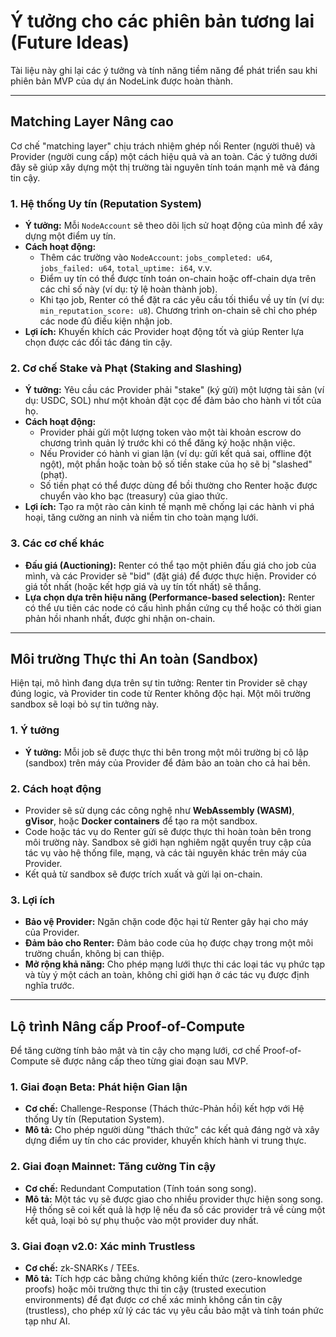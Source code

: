 # Ý tưởng cho các phiên bản tương lai (Future Ideas)

Tài liệu này ghi lại các ý tưởng và tính năng tiềm năng để phát triển sau khi phiên bản MVP của dự án NodeLink được hoàn thành.

---

## Matching Layer Nâng cao

Cơ chế "matching layer" chịu trách nhiệm ghép nối Renter (người thuê) và Provider (người cung cấp) một cách hiệu quả và an toàn. Các ý tưởng dưới đây sẽ giúp xây dựng một thị trường tài nguyên tính toán mạnh mẽ và đáng tin cậy.

### 1. Hệ thống Uy tín (Reputation System)

- **Ý tưởng:** Mỗi `NodeAccount` sẽ theo dõi lịch sử hoạt động của mình để xây dựng một điểm uy tín.
- **Cách hoạt động:**
    - Thêm các trường vào `NodeAccount`: `jobs_completed: u64`, `jobs_failed: u64`, `total_uptime: i64`, v.v.
    - Điểm uy tín có thể được tính toán on-chain hoặc off-chain dựa trên các chỉ số này (ví dụ: tỷ lệ hoàn thành job).
    - Khi tạo job, Renter có thể đặt ra các yêu cầu tối thiểu về uy tín (ví dụ: `min_reputation_score: u8`). Chương trình on-chain sẽ chỉ cho phép các node đủ điều kiện nhận job.
- **Lợi ích:** Khuyến khích các Provider hoạt động tốt và giúp Renter lựa chọn được các đối tác đáng tin cậy.

### 2. Cơ chế Stake và Phạt (Staking and Slashing)

- **Ý tưởng:** Yêu cầu các Provider phải "stake" (ký gửi) một lượng tài sản (ví dụ: USDC, SOL) như một khoản đặt cọc để đảm bảo cho hành vi tốt của họ.
- **Cách hoạt động:**
    - Provider phải gửi một lượng token vào một tài khoản escrow do chương trình quản lý trước khi có thể đăng ký hoặc nhận việc.
    - Nếu Provider có hành vi gian lận (ví dụ: gửi kết quả sai, offline đột ngột), một phần hoặc toàn bộ số tiền stake của họ sẽ bị "slashed" (phạt).
    - Số tiền phạt có thể được dùng để bồi thường cho Renter hoặc được chuyển vào kho bạc (treasury) của giao thức.
- **Lợi ích:** Tạo ra một rào cản kinh tế mạnh mẽ chống lại các hành vi phá hoại, tăng cường an ninh và niềm tin cho toàn mạng lưới.

### 3. Các cơ chế khác

- **Đấu giá (Auctioning):** Renter có thể tạo một phiên đấu giá cho job của mình, và các Provider sẽ "bid" (đặt giá) để được thực hiện. Provider có giá tốt nhất (hoặc kết hợp giá và uy tín tốt nhất) sẽ thắng.
- **Lựa chọn dựa trên hiệu năng (Performance-based selection):** Renter có thể ưu tiên các node có cấu hình phần cứng cụ thể hoặc có thời gian phản hồi nhanh nhất, được ghi nhận on-chain.

---

## Môi trường Thực thi An toàn (Sandbox)

Hiện tại, mô hình đang dựa trên sự tin tưởng: Renter tin Provider sẽ chạy đúng logic, và Provider tin code từ Renter không độc hại. Một môi trường sandbox sẽ loại bỏ sự tin tưởng này.

### 1. Ý tưởng

- **Ý tưởng:** Mỗi job sẽ được thực thi bên trong một môi trường bị cô lập (sandbox) trên máy của Provider để đảm bảo an toàn cho cả hai bên.

### 2. Cách hoạt động

-   Provider sẽ sử dụng các công nghệ như **WebAssembly (WASM)**, **gVisor**, hoặc **Docker containers** để tạo ra một sandbox.
-   Code hoặc tác vụ do Renter gửi sẽ được thực thi hoàn toàn bên trong môi trường này. Sandbox sẽ giới hạn nghiêm ngặt quyền truy cập của tác vụ vào hệ thống file, mạng, và các tài nguyên khác trên máy của Provider.
-   Kết quả từ sandbox sẽ được trích xuất và gửi lại on-chain.

### 3. Lợi ích

-   **Bảo vệ Provider:** Ngăn chặn code độc hại từ Renter gây hại cho máy của Provider.
-   **Đảm bảo cho Renter:** Đảm bảo code của họ được chạy trong một môi trường chuẩn, không bị can thiệp.
-   **Mở rộng khả năng:** Cho phép mạng lưới thực thi các loại tác vụ phức tạp và tùy ý một cách an toàn, không chỉ giới hạn ở các tác vụ được định nghĩa trước.

---

## Lộ trình Nâng cấp Proof-of-Compute

Để tăng cường tính bảo mật và tin cậy cho mạng lưới, cơ chế Proof-of-Compute sẽ được nâng cấp theo từng giai đoạn sau MVP.

### 1. Giai đoạn Beta: Phát hiện Gian lận

- **Cơ chế:** Challenge-Response (Thách thức-Phản hồi) kết hợp với Hệ thống Uy tín (Reputation System).
- **Mô tả:** Cho phép người dùng "thách thức" các kết quả đáng ngờ và xây dựng điểm uy tín cho các provider, khuyến khích hành vi trung thực.

### 2. Giai đoạn Mainnet: Tăng cường Tin cậy

- **Cơ chế:** Redundant Computation (Tính toán song song).
- **Mô tả:** Một tác vụ sẽ được giao cho nhiều provider thực hiện song song. Hệ thống sẽ coi kết quả là hợp lệ nếu đa số các provider trả về cùng một kết quả, loại bỏ sự phụ thuộc vào một provider duy nhất.

### 3. Giai đoạn v2.0: Xác minh Trustless

- **Cơ chế:** zk-SNARKs / TEEs.
- **Mô tả:** Tích hợp các bằng chứng không kiến thức (zero-knowledge proofs) hoặc môi trường thực thi tin cậy (trusted execution environments) để đạt được cơ chế xác minh không cần tin cậy (trustless), cho phép xử lý các tác vụ yêu cầu bảo mật và tính toán phức tạp như AI.
